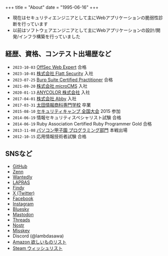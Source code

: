+++
title = "About"
date = "1995-06-16"
+++

- 現在はセキュリティエンジニアとして主にWebアプリケーションの脆弱性診断を行っています
- 以前はソフトウェアエンジニアとして主にWebアプリケーションの設計/開発/インフラ構築を行っていました

## 経歴、資格、コンテスト出場歴など

- `2023-10-03` [OffSec Web Expert](https://www.offsec.com/courses/web-300/) 合格
- `2023-10-01` [株式会社 Flatt Security](https://flatt.tech/) 入社
- `2023-07-25` [Burp Suite Certified Practitioner](https://portswigger.net/web-security/certification) 合格
- `2021-09-20` [株式会社 microCMS](https://microcms.io/) 入社
- `2020-01-13` [ANYCOLOR 株式会社](https://www.anycolor.co.jp/) 入社
- `2017-04-01` [株式会社 Abby](https://www.abby.co.jp/) 入社
- `2017-03-31` [太田情報商科専門学校](https://www.ota.ac.jp/info/) 卒業
- `2015-08-10` [セキュリティキャンプ 全国大会](https://www.security-camp.or.jp/camp/) 2015 参加
- `2014-06-19` 情報セキュリティスペシャリスト試験 合格
- `2014-06-19` Ruby Association Certified Ruby Programmer Gold 合格
- `2013-11-08` [パソコン甲子園 プログラミング部門](https://pckoshien.u-aizu.ac.jp/programming/) 本戦出場
- `2012-10-15` 応用情報技術者試験 合格

## SNSなど

- [GitHub](https://github.com/lambdasawa)
- [Zenn](https://zenn.dev/lambdasawa)
- [Wantedly](https://www.wantedly.com/id/lambdasawa)
- [LAPRAS](https://lapras.com/public/lambdasawa)
- [Findy](https://findy-code.io/share_profiles/EI2gaxVje83Nn)
- [X (Twitter)](https://twitter.com/lambdasawa)
- [Facebook](https://www.facebook.com/lambdasawa)
- [Instagram](https://www.instagram.com/lambdasawa/)
- [Bluesky](https://bsky.app/profile/lambdasawa.bsky.social)
- [Mastodon](https://mstdn.jp/@lambdasawa)
- [Threads](https://www.threads.net/@lambdasawa)
- [Nostr](https://coracle.social/notes)
- [Misskey](https://misskey.io/@lambdasawa)
- Discord (@lambdasawa)
- [Amazon 欲しいものリスト](https://www.amazon.co.jp/hz/wishlist/ls/3GEP6B955K47M?ref_=wl_share)
- [Steam ウィッシュリスト](https://store.steampowered.com/wishlist/profiles/76561198288017158#sort=order)
